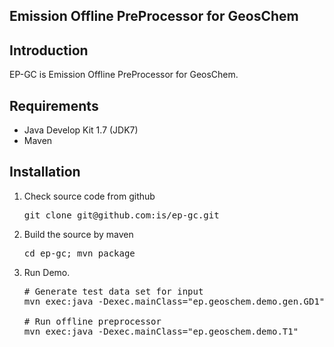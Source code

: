 Emission Offline PreProcessor for GeosChem
------------------------------------------


Introduction
------------
EP-GC is Emission Offline PreProcessor for GeosChem.

Requirements
------------
 * Java Develop Kit 1.7 (JDK7)
 * Maven


Installation
------------
1. Check source code from github
   <pre>
   git clone git@github.com:is/ep-gc.git
   </pre>

2. Build the source by maven
   <pre>
   cd ep-gc; mvn package
   </pre>

3. Run Demo.

   <pre>
   # Generate test data set for input
   mvn exec:java -Dexec.mainClass="ep.geoschem.demo.gen.GD1"

   # Run offline preprocessor
   mvn exec:java -Dexec.mainClass="ep.geoschem.demo.T1"
   </pre>
